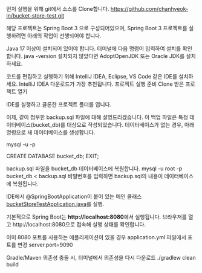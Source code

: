 먼저 실행을 위해 git에서 소스를 Clone합니다.
https://github.com/chanhyeok-in/bucket-store-test.git

해당 프로젝트는 Spring Boot 3 으로 구성되어있으며,
Spring Boot 3 프로젝트를 실행하려면 아래의 작업이 선행되어야 합니다.

Java 17 이상이 설치되어 있어야 합니다.
터미널에 다음 명령어 입력하여 설치를 확인합니다.
    java -version
설치되지 않았다면 AdoptOpenJDK 또는 Oracle JDK를 설치하세요.

코드를 편집하고 실행하기 위해 IntelliJ IDEA, Eclipse, VS Code 같은 IDE를 설치하세요.
IntelliJ IDEA 다운로드가 가장 추천됩니다.
프로젝트 실행 준비
Clone 받은 프로젝트 열기

IDE를 실행하고 클론한 프로젝트 폴더를 엽니다.


이제, 같이 첨부한 backup.sql 파일에 대해 설명드리겠습니다.
이 백업 파일은 특정 데이터베이스(bucket_db)를 대상으로 작성되었습니다.
데이터베이스가 없는 경우, 아래 명령으로 새 데이터베이스를 생성합니다.

mysql -u <username> -p

CREATE DATABASE bucket_db;
EXIT;

backup.sql 파일을 bucket_db 데이터베이스에 복원합니다.
mysql -u root -p bucket_db < backup.sql
비밀번호를 입력하면 backup.sql의 내용이 데이터베이스에 복원됩니다.


IDE에서 @SpringBootApplication이 붙어 있는 메인 클래스 [bucketStoreTestApplication.java](src%2Fmain%2Fjava%2Fcom%2Fin%2FbucketStore%2FbucketStoreTestApplication.java)를 실행.

기본적으로 Spring Boot는 **http://localhost:8080**에서 실행됩니다.
브라우저를 열고 http://localhost:8080으로 접속해 실행 상태를 확인합니다.

이미 8080 포트를 사용하는 애플리케이션이 있을 경우 application.yml 파일에서 포트를 변경
server.port=9090

Gradle/Maven 의존성 충돌 시, 터미널에서 의존성을 다시 다운로드
./gradlew clean build